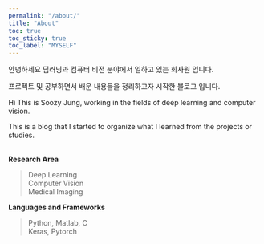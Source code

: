 ```yaml
---
permalink: "/about/"
title: "About"
toc: true
toc_sticky: true
toc_label: "MYSELF"
---
```


안녕하세요 딥러닝과 컴퓨터 비전 분야에서 일하고 있는 회사원 입니다.

프로젝트 및 공부하면서 배운 내용들을 정리하고자 시작한 블로그 입니다.

Hi This is Soozy Jung, working in the fields of deep learning and computer vision.

This is a blog that I started to organize what I learned from the projects or studies. <br> <br>


**Research Area**
 
> Deep Learning <br>
> Computer Vision <br>
> Medical Imaging <br>

**Languages and Frameworks**

> Python, Matlab, C <br>
> Keras, Pytorch <br>

